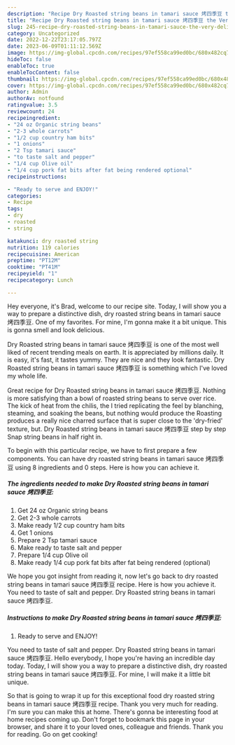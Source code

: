 ```yaml
---
description: "Recipe Dry Roasted string beans in tamari sauce 烤四季豆 the Very Delicious"
title: "Recipe Dry Roasted string beans in tamari sauce 烤四季豆 the Very Delicious"
slug: 245-recipe-dry-roasted-string-beans-in-tamari-sauce-the-very-delicious
category: Uncategorized
date: 2022-12-22T23:17:05.797Z
date: 2023-06-09T01:11:12.569Z
image: https://img-global.cpcdn.com/recipes/97ef558ca99ed0bc/680x482cq70/dry-roasted-string-beans-in-tamari-sauce-烤四季豆-recipe-main-photo.jpg
hideToc: false
enableToc: true
enableTocContent: false
thumbnail: https://img-global.cpcdn.com/recipes/97ef558ca99ed0bc/680x482cq70/dry-roasted-string-beans-in-tamari-sauce-烤四季豆-recipe-main-photo.jpg
cover: https://img-global.cpcdn.com/recipes/97ef558ca99ed0bc/680x482cq70/dry-roasted-string-beans-in-tamari-sauce-烤四季豆-recipe-main-photo.jpg
author: Admin
authorAv: notfound
ratingvalue: 3.5
reviewcount: 24
recipeingredient:
- "24 oz Organic string beans"
- "2-3 whole carrots"
- "1/2 cup country ham bits"
- "1 onions"
- "2 Tsp tamari sauce"
- "to taste salt and pepper"
- "1/4 cup Olive oil"
- "1/4 cup pork fat bits after fat being rendered optional"
recipeinstructions:

- "Ready to serve and ENJOY!"
categories:
- Recipe
tags:
- dry
- roasted
- string

katakunci: dry roasted string 
nutrition: 119 calories
recipecuisine: American
preptime: "PT12M"
cooktime: "PT41M"
recipeyield: "1"
recipecategory: Lunch

---
```



Hey everyone, it's Brad, welcome to our recipe site. Today, I will show you a way to prepare a distinctive dish, dry roasted string beans in tamari sauce 烤四季豆. One of my favorites. For mine, I'm gonna make it a bit unique. This is gonna smell and look delicious.

Dry Roasted string beans in tamari sauce 烤四季豆 is one of the most well liked of recent trending meals on earth. It is appreciated by millions daily. It is easy, it's fast, it tastes yummy. They are nice and they look fantastic. Dry Roasted string beans in tamari sauce 烤四季豆 is something which I've loved my whole life.

Great recipe for Dry Roasted string beans in tamari sauce 烤四季豆. Nothing is more satisfying than a bowl of roasted string beans to serve over rice. The kick of heat from the chilis, the I tried replicating the feel by blanching, steaming, and soaking the beans, but nothing would produce the Roasting produces a really nice charred surface that is super close to the &#39;dry-fried&#39; texture, but. Dry Roasted string beans in tamari sauce 烤四季豆 step by step Snap string beans in half right in.


To begin with this particular recipe, we have to first prepare a few components. You can have dry roasted string beans in tamari sauce 烤四季豆 using 8 ingredients and 0 steps. Here is how you can achieve it.

<!--inarticleads1-->

##### The ingredients needed to make Dry Roasted string beans in tamari sauce 烤四季豆:

1. Get 24 oz Organic string beans
1. Get 2-3 whole carrots
1. Make ready 1/2 cup country ham bits
1. Get 1 onions
1. Prepare 2 Tsp tamari sauce
1. Make ready to taste salt and pepper
1. Prepare 1/4 cup Olive oil
1. Make ready 1/4 cup pork fat bits after fat being rendered (optional)


We hope you got insight from reading it, now let&#39;s go back to dry roasted string beans in tamari sauce 烤四季豆 recipe. Here is how you achieve it. You need to taste of salt and pepper. Dry Roasted string beans in tamari sauce 烤四季豆. 

<!--inarticleads2-->

##### Instructions to make Dry Roasted string beans in tamari sauce 烤四季豆:


1. Ready to serve and ENJOY!

You need to taste of salt and pepper. Dry Roasted string beans in tamari sauce 烤四季豆. Hello everybody, I hope you&#39;re having an incredible day today. Today, I will show you a way to prepare a distinctive dish, dry roasted string beans in tamari sauce 烤四季豆. For mine, I will make it a little bit unique. 

So that is going to wrap it up for this exceptional food dry roasted string beans in tamari sauce 烤四季豆 recipe. Thank you very much for reading. I'm sure you can make this at home. There's gonna be interesting food at home recipes coming up. Don't forget to bookmark this page in your browser, and share it to your loved ones, colleague and friends. Thank you for reading. Go on get cooking!
